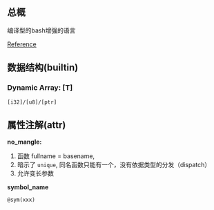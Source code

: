 
## 总概

编译型的bash增强的语言

[Reference](../src/spec.rs)

## 数据结构(builtin)

### Dynamic Array: [T]

`[i32]/[u8]/[ptr]`


## 属性注解(attr)


**no_mangle:**

  1. 函数 fullname = basename,
  2. 暗示了 `unique`, 同名函数只能有一个，没有依据类型的分发（dispatch）
  3. 允许变长参数

**symbol_name**

  `@sym(xxx)`
